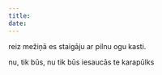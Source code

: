 ```yaml
---
title: 
date:
---
```

reiz mežiņā es staigāju
ar pilnu ogu kasti.


nu, tik būs, nu tik būs
iesaucās te karapūlks